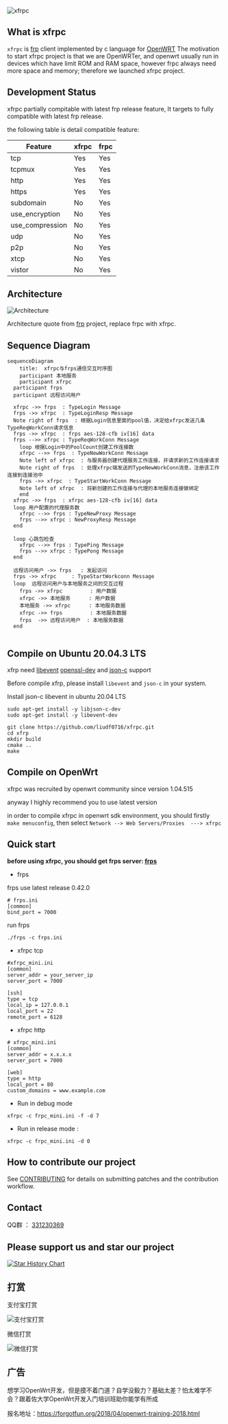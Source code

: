 ![xfrpc](https://github.com/liudf0716/xfrpc/blob/master/logo.png)


## What is xfrpc 

`xfrpc` is [frp](https://github.com/fatedier/frp) client implemented by c language for [OpenWRT](https://github.com/openwrt/openwrt)
The motivation to start xfrpc project is that we are OpenWRTer, and openwrt usually run in devices which have limit ROM and RAM space, however frpc always need more space and memory; therefore we launched xfrpc project.

## Development Status

xfrpc partially compitable with latest frp release feature, It targets to fully compatible with latest frp release.

the following table is detail  compatible feature:

| Feature  | xfrpc | frpc |
| ------------- | ------------- | ---------|
| tcp  | Yes |	 Yes  |
| tcpmux  | Yes |	 Yes  |
| http  | Yes |	 Yes  |
| https  | Yes |  Yes  |
| subdomain | No | Yes |
| use_encryption | No | Yes |
| use_compression | No | Yes |
| udp  | No |  Yes  |
| p2p  | No |  Yes  |
| xtcp  | No |  Yes  |
| vistor  | No |  Yes  |



## Architecture

![Architecture](https://github.com/fatedier/frp/blob/dev/doc/pic/architecture.png?raw=true)

Architecture quote from [frp](https://github.com/fatedier/frp) project, replace frpc with xfrpc.

## Sequence Diagram

```mermaid
sequenceDiagram
	title:	xfrpc与frps通信交互时序图
	participant 本地服务
	participant xfrpc
  participant frps
  participant 远程访问用户
  
  xfrpc ->> frps  : TypeLogin Message
  frps ->> xfrpc  : TypeLoginResp Message
  Note right of frps  : 根据Login信息里面的pool值，决定给xfrpc发送几条TypeReqWorkConn请求信息
  frps ->> xfrpc  : frps aes-128-cfb iv[16] data
  frps -->> xfrpc : TypeReqWorkConn Message
	loop 根据Login中的PoolCount创建工作连接数
  	xfrpc -->> frps  : TypeNewWorkConn Message
  	Note left of xfrpc  : 与服务器创建代理服务工作连接，并请求新的工作连接请求
  	Note right of frps  : 处理xfrpc端发送的TypeNewWorkConn消息，注册该工作连接到连接池中
  	frps ->> xfrpc  : TypeStartWorkConn Message
  	Note left of xfrpc  : 将新创建的工作连接与代理的本地服务连接做绑定
	end
  xfrpc ->> frps  : xfrpc aes-128-cfb iv[16] data
  loop 用户配置的代理服务数
  	xfrpc -->> frps : TypeNewProxy Message
  	frps -->> xfrpc : NewProxyResp Message
  end
	
  loop 心跳包检查
    xfrpc -->> frps : TypePing Message
    frps -->> xfrpc : TypePong Message
  end
  
  远程访问用户 ->> frps   : 发起访问
  frps ->> xfrpc	 : TypeStartWorkconn Message
  loop  远程访问用户与本地服务之间的交互过程
    frps ->> xfrpc         : 用户数据
    xfrpc ->> 本地服务      : 用户数据
    本地服务 ->> xfrpc      : 本地服务数据
    xfrpc ->> frps         : 本地服务数据
    frps  ->> 远程访问用户  : 本地服务数据
  end
  
```

## Compile on Ubuntu 20.04.3 LTS

xfrp need [libevent](https://github.com/libevent/libevent) [openssl-dev](https://github.com/openssl/openssl) and [json-c](https://github.com/json-c/json-c) support

Before compile xfrp, please install `libevent` and `json-c` in your system.

Install json-c libevent in ubuntu 20.04 LTS

```shell
sudo apt-get install -y libjson-c-dev
sudo apt-get install -y libevent-dev
```

```shell
git clone https://github.com/liudf0716/xfrpc.git
cd xfrp
mkdir build
cmake ..
make
```

## Compile on OpenWrt

xfrpc was recruited by openwrt community since version 1.04.515

anyway I highly recommend you to use latest version 

in order to compile xfrpc in openwrt sdk environment, you should firstly `make menuconfig`, then select `Network --> Web Servers/Proxies  ---> xfrpc`

## Quick start

**before using xfrpc, you should get frps server: [frps](https://github.com/fatedier/frp/releases)**

+ frps 

frps use latest release 0.42.0

```
# frps.ini
[common]
bind_port = 7000
```

run frps

```
./frps -c frps.ini
```

+ xfrpc tcp

```
#xfrpc_mini.ini 
[common]
server_addr = your_server_ip
server_port = 7000

[ssh]
type = tcp
local_ip = 127.0.0.1
local_port = 22
remote_port = 6128
```

+ xfrpc http

```
# xfrpc_mini.ini 
[common]
server_addr = x.x.x.x
server_port = 7000

[web]
type = http
local_port = 80
custom_domains = www.example.com
```

+ Run in debug mode 

```shell
xfrpc -c frpc_mini.ini -f -d 7 
```

+ Run in release mode :

```shell
xfrpc -c frpc_mini.ini -d 0
```

## How to contribute our project

See [CONTRIBUTING](https://github.com/liudf0716/xfrpc/blob/master/CONTRIBUTING.md) for details on submitting patches and the contribution workflow.

## Contact

QQ群 ： [331230369](https://jq.qq.com/?_wv=1027&k=47QGEhL)


## Please support us and star our project

[![Star History Chart](https://api.star-history.com/svg?repos=liudf0716/xfrpc&type=Date)](https://star-history.com/#liudf0716/xfrpc&Date)

## 打赏

支付宝打赏

![支付宝打赏](https://user-images.githubusercontent.com/1182593/169465135-d4522479-4068-4714-ab58-987d7d7eb338.png)


微信打赏


![微信打赏](https://user-images.githubusercontent.com/1182593/169465249-db1b495e-078e-4cab-91fc-96dab3320b06.png)


## 广告

想学习OpenWrt开发，但是摸不着门道？自学没毅力？基础太差？怕太难学不会？跟着佐大学OpenWrt开发入门培训班助你能学有所成

报名地址：https://forgotfun.org/2018/04/openwrt-training-2018.html
